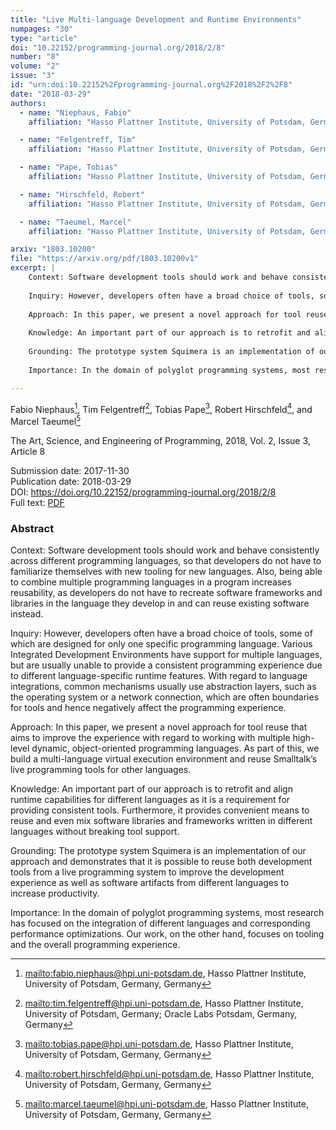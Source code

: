 ```yaml
---
title: "Live Multi-language Development and Runtime Environments"
numpages: "30"
type: "article"
doi: "10.22152/programming-journal.org/2018/2/8"
number: "8"
volume: "2"
issue: "3"
id: "urn:doi:10.22152%2Fprogramming-journal.org%2F2018%2F2%2F8"
date: "2018-03-29"
authors: 
  - name: "Niephaus, Fabio"
    affiliation: "Hasso Plattner Institute, University of Potsdam, Germany, Germany"

  - name: "Felgentreff, Tim"
    affiliation: "Hasso Plattner Institute, University of Potsdam, Germany; Oracle Labs Potsdam, Germany, Germany"

  - name: "Pape, Tobias"
    affiliation: "Hasso Plattner Institute, University of Potsdam, Germany, Germany"

  - name: "Hirschfeld, Robert"
    affiliation: "Hasso Plattner Institute, University of Potsdam, Germany, Germany"

  - name: "Taeumel, Marcel"
    affiliation: "Hasso Plattner Institute, University of Potsdam, Germany, Germany"

arxiv: "1803.10200"
file: "https://arxiv.org/pdf/1803.10200v1"
excerpt: |
    Context: Software development tools should work and behave consistently across different programming languages, so that developers do not have to familiarize themselves with new tooling for new languages. Also, being able to combine multiple programming languages in a program increases reusability, as developers do not have to recreate software frameworks and libraries in the language they develop in and can reuse existing software instead.
    
    Inquiry: However, developers often have a broad choice of tools, some of which are designed for only one specific programming language. Various Integrated Development Environments have support for multiple languages, but are usually unable to provide a consistent programming experience due to different language-specific runtime features. With regard to language integrations, common mechanisms usually use abstraction layers, such as the operating system or a network connection, which are often boundaries for tools and hence negatively affect the programming experience.
    
    Approach: In this paper, we present a novel approach for tool reuse that aims to improve the experience with regard to working with multiple high-level dynamic, object-oriented programming languages. As part of this, we build a multi-language virtual execution environment and reuse Smalltalk’s live programming tools for other languages.
    
    Knowledge: An important part of our approach is to retrofit and align runtime capabilities for different languages as it is a requirement for providing consistent tools. Furthermore, it provides convenient means to reuse and even mix software libraries and frameworks written in different languages without breaking tool support.
    
    Grounding: The prototype system Squimera is an implementation of our approach and demonstrates that it is possible to reuse both development tools from a live programming system to improve the development experience as well as software artifacts from different languages to increase productivity.
    
    Importance: In the domain of polyglot programming systems, most research has focused on the integration of different languages and corresponding performance optimizations. Our work, on the other hand, focuses on tooling and the overall programming experience.

---
```

Fabio Niephaus[^1], Tim Felgentreff[^2], Tobias Pape[^3], Robert Hirschfeld[^4], and Marcel Taeumel[^5]

The Art, Science, and Engineering of Programming, 2018, Vol. 2, Issue 3, Article 8

Submission date: 2017-11-30  
Publication date: 2018-03-29  
DOI: <https://doi.org/10.22152/programming-journal.org/2018/2/8>  
Full text: [PDF](https://arxiv.org/pdf/1803.10200v1)  


### Abstract

Context: Software development tools should work and behave consistently across different programming languages, so that developers do not have to familiarize themselves with new tooling for new languages. Also, being able to combine multiple programming languages in a program increases reusability, as developers do not have to recreate software frameworks and libraries in the language they develop in and can reuse existing software instead.

Inquiry: However, developers often have a broad choice of tools, some of which are designed for only one specific programming language. Various Integrated Development Environments have support for multiple languages, but are usually unable to provide a consistent programming experience due to different language-specific runtime features. With regard to language integrations, common mechanisms usually use abstraction layers, such as the operating system or a network connection, which are often boundaries for tools and hence negatively affect the programming experience.

Approach: In this paper, we present a novel approach for tool reuse that aims to improve the experience with regard to working with multiple high-level dynamic, object-oriented programming languages. As part of this, we build a multi-language virtual execution environment and reuse Smalltalk’s live programming tools for other languages.

Knowledge: An important part of our approach is to retrofit and align runtime capabilities for different languages as it is a requirement for providing consistent tools. Furthermore, it provides convenient means to reuse and even mix software libraries and frameworks written in different languages without breaking tool support.

Grounding: The prototype system Squimera is an implementation of our approach and demonstrates that it is possible to reuse both development tools from a live programming system to improve the development experience as well as software artifacts from different languages to increase productivity.

Importance: In the domain of polyglot programming systems, most research has focused on the integration of different languages and corresponding performance optimizations. Our work, on the other hand, focuses on tooling and the overall programming experience.


[^1]: <mailto:fabio.niephaus@hpi.uni-potsdam.de>, Hasso Plattner Institute, University of Potsdam, Germany, Germany

[^2]: <mailto:tim.felgentreff@hpi.uni-potsdam.de>, Hasso Plattner Institute, University of Potsdam, Germany; Oracle Labs Potsdam, Germany, Germany

[^3]: <mailto:tobias.pape@hpi.uni-potsdam.de>, Hasso Plattner Institute, University of Potsdam, Germany, Germany

[^4]: <mailto:robert.hirschfeld@hpi.uni-potsdam.de>, Hasso Plattner Institute, University of Potsdam, Germany, Germany

[^5]: <mailto:marcel.taeumel@hpi.uni-potsdam.de>, Hasso Plattner Institute, University of Potsdam, Germany, Germany

